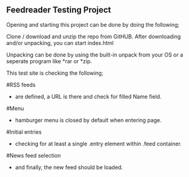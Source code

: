 ## Feedreader Testing Project

Opening and starting this project can be done by doing the following;

Clone / download and unzip the repo from GitHUB.
After downloading and/or unpacking, you can start index.html

Unpacking can be done by using the built-in unpack from your OS or a seperate program like *rar or *zip.

This test site is checking the following;

#RSS feeds
- are defined, a URL is there and check for filled Name field.

#Menu
- hamburger menu is closed by default when entering page.

#Initial entries
- checking for at least a single .entry element within .feed container.

#News feed selection
- and finally, the new feed should be loaded.
    


